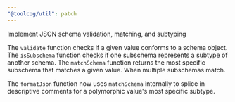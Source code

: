 ```yaml
---
"@toolcog/util": patch
---
```


Implement JSON schema validation, matching, and subtyping

The `validate` function checks if a given value conforms to a schema object.
The `isSubschema` function checks if one subschema represents a subtype of
another schema. The `matchSchema` function returns the most specific subschema
that matches a given value. When multiple subschemas match.

The `formatJson` function now uses `matchSchema` internally to splice in
descriptive comments for a polymorphic value's most specific subtype.
